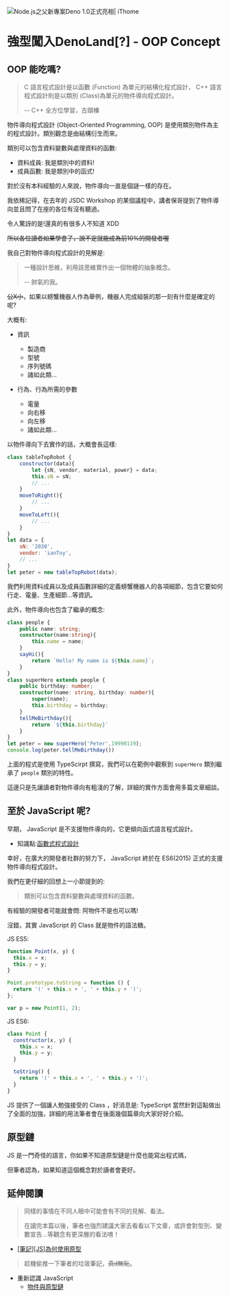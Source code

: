![Node.js之父新專案Deno 1.0正式亮相| iThome](https://s4.itho.me/sites/default/files/styles/picture_size_large/public/field/image/v1_wide.jpg?itok=aqrO_0jM)

# 強型闖入DenoLand[?] - OOP Concept

## OOP 能吃嗎?

> C 語言程式設計是以函數 (Function) 為單元的結構化程式設計， C++ 語言程式設計則是以類別 (Class)為單元的物件導向程式設計。
>
> -- C++ 全方位學習，古頤榛

物件導向程式設計 (Object-Oriented Programming, OOP) 是使用類別物件為主的程式設計。類別觀念是由結構衍生而來。

類別可以包含資料變數與處理資料的函數:

- 資料成員: 我是類別中的資料!
- 成員函數: 我是類別中的函式!

對於沒有本科經驗的人來說，物件導向一直是個謎一樣的存在。

我依稀記得，在去年的 JSDC Workshop 的某個議程中，講者保哥提到了物件導向並且問了在座的各位有沒有聽過。

令人驚訝的是!還真的有很多人不知道 XDD

~~所以各位讀者如果學會了，說不定就能成為前10%的開發者喔~~

我自己對物件導向程式設計的見解是:

> 一種設計思維，利用該思維實作出一個物體的抽象概念。
>
> -- 帥氣的我。

~~公X小~~，如果以螃蟹機器人作為舉例，機器人完成組裝的那一刻有什麼是確定的呢?

大概有:

- 資訊
  - 製造商
  - 型號
  - 序列號碼
  - 諸如此類...

- 行為、行為所需的參數
  - 電量
  - 向右移
  - 向左移
  - 諸如此類...

以物件導向下去實作的話，大概會長這樣:

```javascript
class tableTopRobot {
    constructor(data){
        let {sN, vendor, material, power} = data;
        this.sN = sN;
        // ...
    }
	moveToRight(){
        // ...
    }
    moveToLeft(){
        // ...
    }
}
let data = {
    sN: '2030',
    vendor: 'ianToy',
    // ...
}
let peter = new tableTopRobot(data);
```

我們利用資料成員以及成員函數詳細的定義螃蟹機器人的各項細節，包含它要如何行走、電量、生產細節...等資訊。

此外，物件導向也包含了繼承的概念:

```typescript
class people {
    public name: string;
    constructor(name:string){
        this.name = name;
    }
    sayHi(){
        return `Hello! My name is ${this.name}`;
    }
}
class superHero extends people {
    public birthday: number;
    constructor(name: string, birthday: number){
        super(name);
        this.birthday = birthday;
    }
    tellMeBirthday(){
        return `${this.birthday}`
    }
}
let peter = new superHero('Peter',19990119);
console.log(peter.tellMeBirthday())
```

上面的程式是使用 TypeScirpt 撰寫，我們可以在範例中觀察到 `superHero` 類別繼承了 `people` 類別的特性。

這邊只是先讓讀者對物件導向有粗淺的了解，詳細的實作方面會用多篇文章細談。

## 至於 JavaScript 呢?

早期， JavaScript 是不支援物件導向的，它更傾向函式語言程式設計。

- 知識點:[函數式程式設計](https://zh.wikipedia.org/wiki/函数式编程)

幸好，在廣大的開發者社群的努力下， JavaScript 終於在 ES6(2015) 正式的支援物件導向程式設計。

我們在更仔細的回想上一小節提到的:

> 類別可以包含資料變數與處理資料的函數。

有經驗的開發者可能就會問: 阿物件不是也可以嗎!

沒錯，其實 JavaScript 的 Class 就是物件的語法糖。

JS ES5:

```javascript
function Point(x, y) {
  this.x = x;
  this.y = y;
}

Point.prototype.toString = function () {
  return '(' + this.x + ', ' + this.y + ')';
};

var p = new Point(1, 2);
```

JS ES6:

```javascript
class Point {
  constructor(x, y) {
    this.x = x;
    this.y = y;
  }

  toString() {
    return '(' + this.x + ', ' + this.y + ')';
  }
}
```

JS 提供了一個讓人勉強接受的 Class ，好消息是: TypeScript 當然針對這點做出了全面的加強，詳細的用法筆者會在後面幾個篇章向大家好好介紹。

## 原型鏈

JS 是一門奇怪的語言，你如果不知道原型鏈是什麼也能寫出程式碼，

但筆者認為，如果知道這個概念對於讀者會更好。



## 延伸閱讀

> 同樣的事情在不同人眼中可能會有不同的見解、看法。
>
> 在讀完本篇以後，筆者也強烈建議大家去看看以下文章，或許會對型別、變數宣告...等觀念有更深層的看法唷！

- [[筆記][JS]為何使用原型](https://medium.com/@iancodinghtml/筆記-js-為何使用原型-3f6330fc1311)

> 趁機偷推一下筆者的垃圾筆記，~~真d無恥~~。

- 重新認識 JavaScript
  - [物件與原型鏈](https://ithelp.ithome.com.tw/articles/10194154)